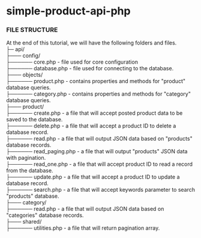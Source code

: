 # simple-product-api-php
### FILE STRUCTURE
At the end of this tutorial, we will have the following folders and files.  
├─ api/  
├─── config/  
├────── core.php - file used for core configuration  
├────── database.php - file used for connecting to the database.  
├─── objects/  
├────── product.php - contains properties and methods for "product" database queries.  
├────── category.php - contains properties and methods for "category" database queries.  
├─── product/  
├────── create.php - a file that will accept posted product data to be saved to the database.  
├────── delete.php - a file that will accept a product ID to delete a database record.  
├────── read.php - a file that will output JSON data based on "products" database records.  
├────── read_paging.php - a file that will output "products" JSON data with pagination.  
├────── read_one.php - a file that will accept product ID to read a record from the database.  
├────── update.php - a file that will accept a product ID to update a database record.  
├────── search.php - a file that will accept keywords parameter to search "products" database.  
├─── category/  
├────── read.php - a file that will output JSON data based on "categories" database records.  
├─── shared/  
├────── utilities.php - a file that will return pagination array.  
